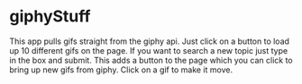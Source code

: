 # giphyStuff

This app pulls gifs straight from the giphy api. Just click on a button to load up 10 different gifs on the page. If you want to search a new topic just type in the box and submit. This adds a button to the page which you can click to bring up new gifs from giphy. Click on a gif to make it move.
